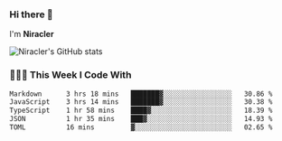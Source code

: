 ### Hi there 👋

I'm **Niracler**

![Niracler's GitHub stats](https://github-readme-stats.vercel.app/api?username=Niracler&show_icons=true)


### 👨🏻‍💻 This Week I Code With

<!--START_SECTION:waka-->

```txt
Markdown      3 hrs 18 mins   ███████▓░░░░░░░░░░░░░░░░░   30.86 %
JavaScript    3 hrs 14 mins   ███████▓░░░░░░░░░░░░░░░░░   30.38 %
TypeScript    1 hr 58 mins    ████▓░░░░░░░░░░░░░░░░░░░░   18.39 %
JSON          1 hr 35 mins    ███▓░░░░░░░░░░░░░░░░░░░░░   14.93 %
TOML          16 mins         ▓░░░░░░░░░░░░░░░░░░░░░░░░   02.65 %
```

<!--END_SECTION:waka-->
